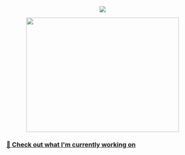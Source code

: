 <p align="center"><a href="https://github.com/anuraghazra/github-readme-stats">
  <img align="center" src="https://github-readme-stats.vercel.app/api?username=ScR420&show_icons=true&theme=tokyonight" />
</a></p>

<p align="center"><a href="https://wakatime.com/@ScR420">
<a href="https://wakatime.com/@ScR420">
  <img align="center" width="400" height="300" src="https://github-readme-stats.vercel.app/api/top-langs/?username=M4rshe1&layout=donut&theme=tokyonight" />

[//]: # (</a>)

[//]: # (  <img align="center" width="400" height="300" src="https://wakatime.com/share/@ScR420/74537e1a-9549-484a-ac48-a7853420da5f.svg" />)

[//]: # (</a>)
</p>

[//]: # (<p align="center"><a href="https://wakatime.com/@M4rshe1">)

[//]: # (  <img align="center" width="400" height="300" src="https://wakatime.com/share/@ScR420/2cdd953e-a702-4f2c-a310-be4f22e66d59.svg" />)

[//]: # (</a>)

[//]: # (<a href="https://wakatime.com/@ScR420">)

[//]: # (  <img align="center" width="400" height="300" src="https://wakatime.com/share/@ScR420/287d3975-1fc0-4085-8038-1c4440f8428a.svg" />)

[//]: # (</a></p>)

### 👷 Check out what I'm currently working on

